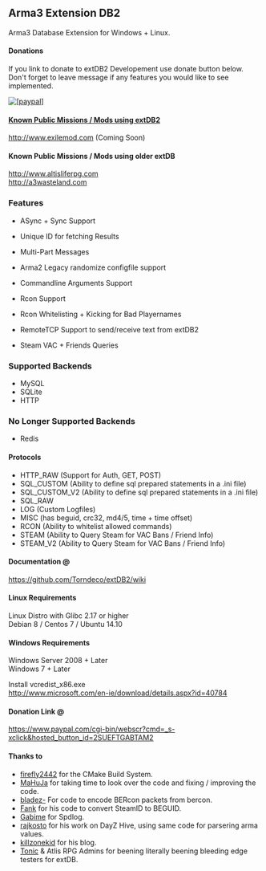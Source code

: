 ## Arma3 Extension DB2
Arma3 Database Extension for Windows + Linux.

#### Donations
If you link to donate to extDB2 Developement use donate button below.
Don't forget to leave message if any features you would like to see implemented.  

<a href="https://www.paypal.com/cgi-bin/webscr?cmd=_s-xclick&hosted_button_id=2SUEFTGABTAM2"><img src="https://www.paypalobjects.com/en_US/i/btn/btn_donate_LG.gif" alt="[paypal]" />

 
#### Known Public Missions / Mods using extDB2
http://www.exilemod.com   (Coming Soon)
  

#### Known Public Missions / Mods using older extDB  
http://www.altisliferpg.com  
http://a3wasteland.com  


### Features

 - ASync + Sync Support
 - Unique ID for fetching Results
 - Multi-Part Messages
 - Arma2 Legacy randomize configfile support  

 - Commandline Arguments Support
 - Rcon Support
 - Rcon Whitelisting + Kicking for Bad Playernames
 - RemoteTCP Support to send/receive text from extDB2  
 - Steam VAC + Friends Queries  


### Supported Backends

 - MySQL
 - SQLite
 - HTTP
 

 ### No Longer Supported Backends

 - Redis
 

#### Protocols

 - HTTP_RAW (Support for Auth, GET, POST)
 - SQL_CUSTOM    (Ability to define sql prepared statements in a .ini file)
 - SQL_CUSTOM_V2 (Ability to define sql prepared statements in a .ini file)
 - SQL_RAW
 - LOG (Custom Logfiles)
 - MISC (has beguid, crc32, md4/5, time + time offset)
 - RCON (Ability to whitelist allowed commands)
 - STEAM    (Ability to Query Steam for VAC Bans / Friend Info)
 - STEAM_V2 (Ability to Query Steam for VAC Bans / Friend Info)


#### Documentation @  
https://github.com/Torndeco/extDB2/wiki
  
  
#### Linux Requirements  
Linux Distro with Glibc 2.17 or higher  
Debian 8 / Centos 7 / Ubuntu 14.10  

#### Windows Requirements  
Windows Server 2008 + Later  
Windows 7 + Later  

Install vcredist_x86.exe  
http://www.microsoft.com/en-ie/download/details.aspx?id=40784  

#### Donation Link @  

https://www.paypal.com/cgi-bin/webscr?cmd=_s-xclick&hosted_button_id=2SUEFTGABTAM2

 

#### Thanks to

 - [firefly2442](https://github.com/firefly2442) for the CMake Build System.
 - [MaHuJa](https://github.com/MaHuJa) for taking time to look over the code and fixing / improving the code.
 - [bladez-](https://github.com/bladez-) For code to encode BERcon packets from bercon.
 - [Fank](https://gist.github.com/Fank) for his code to convert SteamID to BEGUID. 
 - [Gabime](https://github.com/gabime) for Spdlog.
 - [rajkosto](https://github.com/rajkosto) for his work on DayZ Hive, using same code for parsering arma values.
 - [killzonekid](http://killzonekid.com) for his blog.
 - [Tonic](https://github.com/TAWTonic) & Atlis RPG Admins for beening literally beening bleeding edge testers for extDB.   
